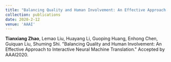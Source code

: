 ```yaml
---
title: "Balancing Quality and Human Involvement: An Effective Approach to Interactive Neural Machine Translation."
collection: publications
date: 2020-2-12
venue: 'AAAI'
---
```


**Tianxiang Zhao**, Lemao Liu, Huayang Li, Guoping Huang, Enhong Chen, Guiquan Liu, Shuming Shi. "Balancing Quality and Human Involvement: An Effective Approach to Interactive Neural Machine Translation." Accepted by AAAI2020.
